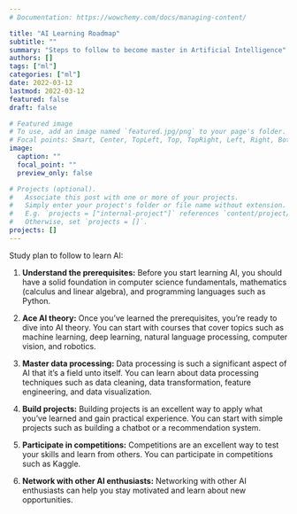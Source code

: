 ```yaml
---
# Documentation: https://wowchemy.com/docs/managing-content/

title: "AI Learning Roadmap"
subtitle: ""
summary: "Steps to follow to become master in Artificial Intelligence"
authors: []
tags: ["ml"]
categories: ["ml"]
date: 2022-03-12
lastmod: 2022-03-12
featured: false
draft: false

# Featured image
# To use, add an image named `featured.jpg/png` to your page's folder.
# Focal points: Smart, Center, TopLeft, Top, TopRight, Left, Right, BottomLeft, Bottom, BottomRight.
image:
  caption: ""
  focal_point: ""
  preview_only: false

# Projects (optional).
#   Associate this post with one or more of your projects.
#   Simply enter your project's folder or file name without extension.
#   E.g. `projects = ["internal-project"]` references `content/project/deep-learning/index.md`.
#   Otherwise, set `projects = []`.
projects: []
---
```


Study plan to follow to learn AI:

1. __Understand the prerequisites:__ Before you start learning AI, you should have a solid foundation in computer science fundamentals, mathematics (calculus and linear algebra), and programming languages such as Python.

2. __Ace AI theory:__ Once you’ve learned the prerequisites, you’re ready to dive into AI theory. You can start with courses that cover topics such as machine learning, deep learning, natural language processing, computer vision, and robotics.

3. __Master data processing:__ Data processing is such a significant aspect of AI that it’s a field unto itself. You can learn about data processing techniques such as data cleaning, data transformation, feature engineering, and data visualization.

4. __Build projects:__ Building projects is an excellent way to apply what you’ve learned and gain practical experience. You can start with simple projects such as building a chatbot or a recommendation system.

5. __Participate in competitions:__ Competitions are an excellent way to test your skills and learn from others. You can participate in competitions such as Kaggle.

6. __Network with other AI enthusiasts:__ Networking with other AI enthusiasts can help you stay motivated and learn about new opportunities.
